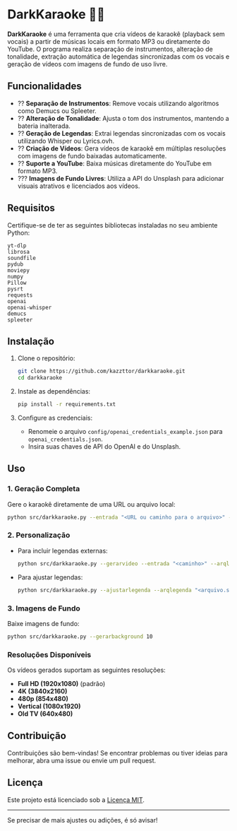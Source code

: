 # DarkKaraoke 🎤🎶

**DarkKaraoke** é uma ferramenta que cria vídeos de karaokê (playback sem vocais) a partir de músicas locais em formato MP3 ou diretamente do YouTube. O programa realiza separação de instrumentos, alteração de tonalidade, extração automática de legendas sincronizadas com os vocais e geração de vídeos com imagens de fundo de uso livre.

## Funcionalidades
- ?? **Separação de Instrumentos**: Remove vocais utilizando algoritmos como Demucs ou Spleeter.
- ?? **Alteração de Tonalidade**: Ajusta o tom dos instrumentos, mantendo a bateria inalterada.
- ?? **Geração de Legendas**: Extrai legendas sincronizadas com os vocais utilizando Whisper ou Lyrics.ovh.
- ?? **Criação de Vídeos**: Gera vídeos de karaokê em múltiplas resoluções com imagens de fundo baixadas automaticamente.
- ?? **Suporte a YouTube**: Baixa músicas diretamente do YouTube em formato MP3.
- ??? **Imagens de Fundo Livres**: Utiliza a API do Unsplash para adicionar visuais atrativos e licenciados aos vídeos.

## Requisitos
Certifique-se de ter as seguintes bibliotecas instaladas no seu ambiente Python:

```
yt-dlp
librosa
soundfile
pydub
moviepy
numpy
Pillow
pysrt
requests
openai
openai-whisper
demucs
spleeter
```

## Instalação
1. Clone o repositório:
   ```bash
   git clone https://github.com/kazzttor/darkkaraoke.git
   cd darkkaraoke
   ```

2. Instale as dependências:
   ```bash
   pip install -r requirements.txt
   ```

3. Configure as credenciais:
   - Renomeie o arquivo `config/openai_credentials_example.json` para `openai_credentials.json`.
   - Insira suas chaves de API do OpenAI e do Unsplash.

## Uso
### 1. Geração Completa
Gere o karaokê diretamente de uma URL ou arquivo local:
```bash
python src/darkkaraoke.py --entrada "<URL ou caminho para o arquivo>" --artista "Nome do Artista" --song "Título da Música" --key_shift <número de semitons> --legenda whisper
```

### 2. Personalização
- Para incluir legendas externas:
  ```bash
  python src/darkkaraoke.py --gerarvideo --entrada "<caminho>" --arqlegenda "<arquivo.srt>" --artista "Nome do Artista" --song "Título da Música" --key_shift <número de semitons>
  ```

- Para ajustar legendas:
  ```bash
  python src/darkkaraoke.py --ajustarlegenda --arqlegenda "<arquivo.srt>" --artista "Nome do Artista" --song "Título da Música"
  ```

### 3. Imagens de Fundo
Baixe imagens de fundo:
```bash
python src/darkkaraoke.py --gerarbackground 10
```

### Resoluções Disponíveis
Os vídeos gerados suportam as seguintes resoluções:
- **Full HD (1920x1080)** (padrão)
- **4K (3840x2160)**
- **480p (854x480)**
- **Vertical (1080x1920)**
- **Old TV (640x480)**

## Contribuição
Contribuições são bem-vindas! Se encontrar problemas ou tiver ideias para melhorar, abra uma issue ou envie um pull request.

## Licença
Este projeto está licenciado sob a [Licença MIT](LICENSE).

---

Se precisar de mais ajustes ou adições, é só avisar!
